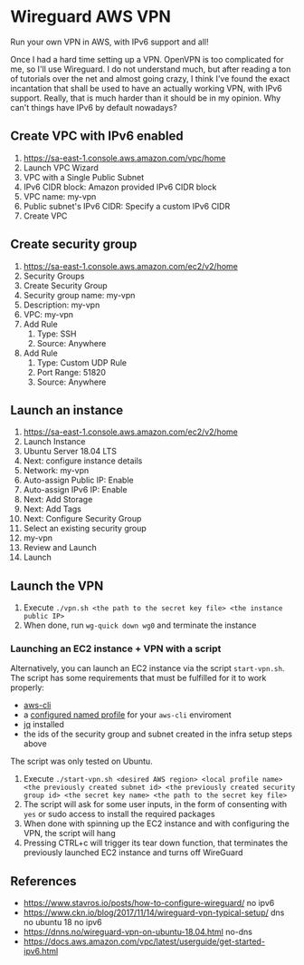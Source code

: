 # Wireguard AWS VPN

Run your own VPN in AWS, with IPv6 support and all!

Once I had a hard time setting up a VPN. OpenVPN is too complicated for me, so
I'll use Wireguard. I do not understand much, but after reading a ton of tutorials
over the net and almost going crazy, I think I've found the exact incantation
that shall be used to have an actually working VPN, with IPv6 support. Really,
that is much harder than it should be in my opinion. Why can't things have IPv6
by default nowadays?

## Create VPC with IPv6 enabled

1. https://sa-east-1.console.aws.amazon.com/vpc/home
2. Launch VPC Wizard
3. VPC with a Single Public Subnet
4. IPv6 CIDR block: Amazon provided IPv6 CIDR block
5. VPC name: my-vpn
6. Public subnet's IPv6 CIDR: Specify a custom IPv6 CIDR
7. Create VPC

## Create security group
1. https://sa-east-1.console.aws.amazon.com/ec2/v2/home
2. Security Groups
3. Create Security Group
4. Security group name: my-vpn
5. Description: my-vpn
6. VPC: my-vpn
7. Add Rule
    1. Type: SSH
    2. Source: Anywhere
8. Add Rule
    1. Type: Custom UDP Rule
    2. Port Range: 51820
    3. Source: Anywhere

## Launch an instance

1. https://sa-east-1.console.aws.amazon.com/ec2/v2/home
2. Launch Instance
3. Ubuntu Server 18.04 LTS
4. Next: configure instance details
5. Network: my-vpn
6. Auto-assign Public IP: Enable
7. Auto-assign IPv6 IP: Enable
8. Next: Add Storage
9. Next: Add Tags
10. Next: Configure Security Group
11. Select an existing security group
12. my-vpn
13. Review and Launch
14. Launch

## Launch the VPN

1. Execute `./vpn.sh <the path to the secret key file> <the instance public IP>`
2. When done, run `wg-quick down wg0` and terminate the instance

### Launching an EC2 instance + VPN with a script
Alternatively, you can launch an EC2 instance via the script `start-vpn.sh`.
The script has some requirements that must be fulfilled for it to work properly:
- [aws-cli](https://docs.aws.amazon.com/cli/latest/userguide/getting-started-install.html)
- a [configured named profile](https://docs.aws.amazon.com/cli/latest/userguide/cli-configure-profiles.html) for your `aws-cli` enviroment
- [jq](https://stedolan.github.io/jq/) installed
- the ids of the security group and subnet created in the infra setup steps above

The script was only tested on Ubuntu.

1. Execute `./start-vpn.sh <desired AWS region> <local profile name> <the previously created subnet id> <the previously created security group id> <the secret key name> <the path to the secret key file>`
2. The script will ask for some user inputs, in the form of consenting with `yes` or sudo access to install the required packages
3. When done with spinning up the EC2 instance and with configuring the VPN, the script will hang
4. Pressing CTRL+c will trigger its tear down function, that terminates the previously launched EC2 instance and turns off WireGuard
 
## References

- https://www.stavros.io/posts/how-to-configure-wireguard/ no ipv6
- https://www.ckn.io/blog/2017/11/14/wireguard-vpn-typical-setup/ dns no ubuntu 18 no ipv6
- https://dnns.no/wireguard-vpn-on-ubuntu-18.04.html no-dns
- https://docs.aws.amazon.com/vpc/latest/userguide/get-started-ipv6.html
